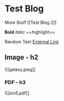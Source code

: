 # Test Blog
More Stuff
[[Test Blog 2]]

**Bold**
*italic*
==highlight==

Random Text
[External Link](https://google.com)

## Image - h2
![[galaxy.jpeg]]
### PDF - h3
![[src6.pdf]]
